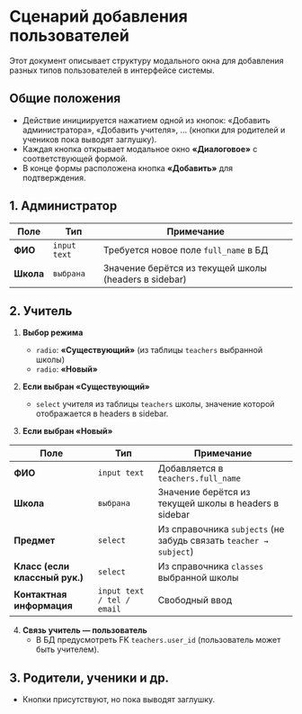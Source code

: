 # Сценарий добавления пользователей

Этот документ описывает структуру модального окна для добавления разных типов пользователей в интерфейсе системы.

## Общие положения

- Действие инициируется нажатием одной из кнопок: «Добавить администратора», «Добавить учителя», … (кнопки для родителей и учеников пока выводят заглушку).
- Каждая кнопка открывает модальное окно **«Диалоговое»** с соответствующей формой.
- В конце формы расположена кнопка **«Добавить»** для подтверждения.

## 1. Администратор

| Поле    | Тип        | Примечание                                     |
|---------|------------|------------------------------------------------|
| **ФИО** | `input text` | Требуется новое поле `full_name` в БД          |
| **Школа** | `выбрана`  | Значение берётся из текущей школы (headers в sidebar) |

## 2. Учитель

1. **Выбор режима**
   - `radio`: **«Существующий»** (из таблицы `teachers` выбранной школы)
   - `radio`: **«Новый»**

2. **Если выбран «Существующий»**
   - `select` учителя из таблицы `teachers` школы, значение которой отображается в headers в sidebar.

3. **Если выбран «Новый»**

| Поле                           | Тип                        | Примечание                                                   |
|--------------------------------|----------------------------|--------------------------------------------------------------|
| **ФИО**                        | `input text`               | Добавляется в `teachers.full_name`                           |
| **Школа**                      | `выбрана`                  | Значение берётся из текущей школы в headers в sidebar        |
| **Предмет**                    | `select`                   | Из справочника `subjects` (не забудь связать `teacher → subject`) |
| **Класс (если классный рук.)** | `select`                   | Из справочника `classes` выбранной школы                     |
| **Контактная информация**      | `input text / tel / email` | Свободный ввод                                               |

4. **Связь учитель — пользователь**
   - В БД предусмотреть FK `teachers.user_id` (пользователь может быть учителем).

## 3. Родители, ученики и др.

- Кнопки присутствуют, но пока выводят заглушку.

